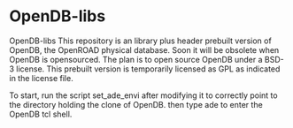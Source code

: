 # OpenDB-libs
OpenDB-libs
This repository is an library plus header prebuilt version of OpenDB, the OpenROAD physical database.
Soon it will be obsolete when OpenDB is opensourced. The plan is to open source OpenDB under a BSD-3 license.
This prebuilt version is temporarily licensed as GPL as indicated in the license file.

To start, run the script set_ade_envi after modifying it to correctly point to the directory holding the clone of OpenDB.
then type ade to enter the OpenDB tcl shell.
